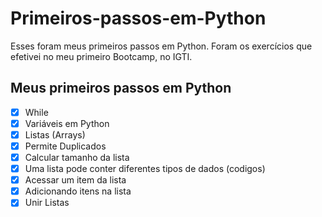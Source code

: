 # Primeiros-passos-em-Python
Esses foram meus primeiros passos em Python. Foram os exercícios que efetivei no meu primeiro Bootcamp, no IGTI.
## Meus primeiros passos em Python

- [x] While
- [x] Variáveis em Python
- [x] Listas (Arrays)
- [x] Permite Duplicados
- [x] Calcular tamanho da lista
- [x] Uma lista pode conter diferentes tipos de dados (codigos)
- [x] Acessar um item da lista
- [x] Adicionando itens na lista
- [x] Unir Listas
